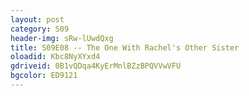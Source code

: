 ```yaml
---
layout: post 
category: S09 
header-img: sRw-lUwdQxg 
title: S09E08 -- The One With Rachel's Other Sister 
oloadid: Kbc8NyXYxd4 
gdriveid: 0B1vQDqa4KyErMnlBZzBPQVVwVFU
bgcolor: ED9121 
--- 
```

<!--more--> 
